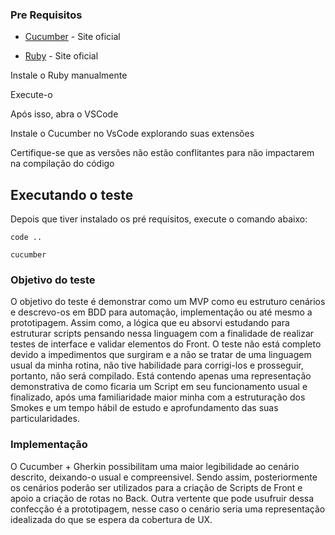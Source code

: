 ### Pre Requisitos

* [Cucumber](https://cucumber.io/) - Site oficial

* [Ruby](https://www.ruby-lang.org/pt/) - Site oficial


Instale o Ruby manualmente

Execute-o

Após isso, abra o VSCode

Instale o Cucumber no VsCode explorando suas extensões

Certifique-se que as versões não estão conflitantes para não impactarem na compilação do código

## Executando o teste

Depois que tiver instalado os pré requisitos, execute o comando abaixo:

```
code ..
```
```
cucumber
```


### Objetivo do teste

O objetivo do teste é demonstrar como um MVP como eu estruturo cenários e descrevo-os em BDD para automação, implementação ou até mesmo a prototipagem. Assim como, a lógica que eu absorvi estudando para estruturar scripts pensando nessa linguagem com a finalidade de realizar testes de interface e validar elementos do Front. 
O teste não está completo devido a impedimentos que surgiram e a não se tratar de uma linguagem usual da minha rotina, não tive habilidade para corrigi-los e prosseguir, portanto, não será compilado. Está contendo apenas uma representação demonstrativa de como ficaria um Script em seu funcionamento usual e finalizado, após uma familiaridade maior minha com a estruturação dos Smokes e um tempo hábil de estudo e aprofundamento das suas particularidades.

### Implementação

O Cucumber + Gherkin possibilitam uma maior legibilidade ao cenário descrito, deixando-o usual e compreensivel. Sendo assim, posteriormente os cenários poderão ser utilizados para a criação de Scripts de Front e apoio a criação de rotas no Back. Outra vertente que pode usufruir dessa confecção é a prototipagem, nesse caso o cenário seria uma representação idealizada do que se espera da cobertura de UX.
